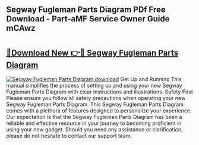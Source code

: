 ## Segway Fugleman Parts Diagram PDf Free Download - Part-aMF Service Owner Guide mCAwz

# <h2><a href="http://dfsae5.blite.top/?on=Segway+Fugleman+Parts+Diagram">🔗Download New 👉🔴 Segway Fugleman Parts Diagram</a></h2>

[![Segway Fugleman Parts Diagram download](https://i.imgur.com/lujVjoI.png)](http://dfsae5.blite.top/?on=Segway+Fugleman+Parts+Diagram)
Get Up and Running This manual simplifies the process of setting up and using your new Segway Fugleman Parts Diagram with clear instructions and illustrations. Safety First Please ensure you follow all safety precautions when operating your new Segway Fugleman Parts Diagram. This Segway Fugleman Parts Diagram comes with a plethora of features designed to personalize your experience. Our expectation is that the Segway Fugleman Parts Diagram has been a reliable and effective resource in your journey to becoming proficient in using your new gadget. Should you need any assistance or clarification, please do not hesitate to contact our support team.
